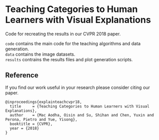 # Teaching Categories to Human Learners with Visual Explanations
Code for recreating the results in our CVPR 2018 paper.

`code` contains the main code for the teaching algorithms and data generation.  
`data` contains the image datasets.  
`results` contrains the results files and plot generation scripts.   


## Reference
If you find our work useful in your research please consider citing our paper.  
```
@inproceedings{explainteachcvpr18,
  title     = {Teaching Categories to Human Learners with Visual Explanations},
  author    = {Mac Aodha, Oisin and Su, Shihan and Chen, Yuxin and Perona, Pietro and Yue, Yisong},
  booktitle = {CVPR},
  year = {2018}
}
```
